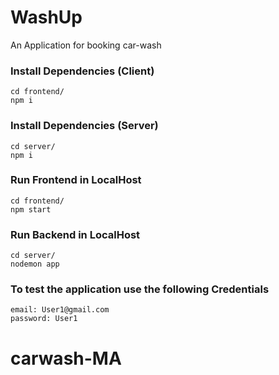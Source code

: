 # WashUp
An Application for booking car-wash

### Install Dependencies (Client)

```
cd frontend/
npm i
```

### Install Dependencies (Server)

```
cd server/
npm i
```

### Run Frontend in LocalHost

```
cd frontend/
npm start
```

### Run Backend in LocalHost

```
cd server/
nodemon app
```

### To test the application use the following Credentials

```
email: User1@gmail.com
password: User1

```
# carwash-MA
